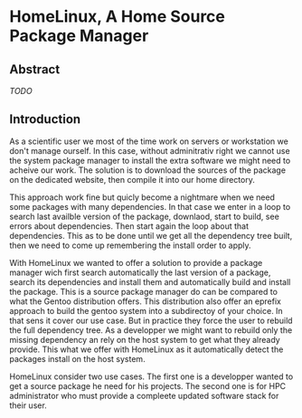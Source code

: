 HomeLinux, A Home Source Package Manager
========================================

Abstract
--------

*TODO*

Introduction
------------

As a scientific user we most of the time work on servers or workstation we don't manage ourself. In this case, without
adminitrativ right we cannot use the system package manager to install the extra software we might need to acheive our work.
The solution is to download the sources of the package on the dedicated website, then compile it into our home directory.

This approach work fine but quicly become a nightmare when we need some packages with many dependencies. In that case we enter
in a loop to search last availble version of the package, downlaod, start to build, see errors about dependencies. Then start
again the loop about that dependencies. This as to be done until we get all the dependency tree built, then we need to
come up remembering the install order to apply.

With HomeLinux we wanted to offer a solution to provide a package manager wich first search automatically the last version
of a package, search its dependencies and install them and automatically build and install the package. This is a source package manager
do can be compared to what the Gentoo distribution offers. This distribution also offer an eprefix approach to build the gentoo system
into a subdirectoy of your choice. In that sens it cover our use case. But in practice they force the user to rebuild the full dependency
tree. As a developper we might want to rebuild only the missing dependency an rely on the host system to get what they already provide. This
what we offer with HomeLinux as it automatically detect the packages install on the host system.

HomeLinux consider two use cases. The first one is a developper wanted to get a source package he need for his projects. The second one
is for HPC administrator who must provide a compleete updated software stack for their user.